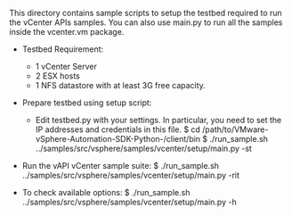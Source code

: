 This directory contains sample scripts to setup the testbed required to run
the vCenter APIs samples. You can also use main.py to run all the samples
inside the vcenter.vm package.

* Testbed Requirement:
    - 1 vCenter Server
    - 2 ESX hosts
    - 1 NFS datastore with at least 3G free capacity.

* Prepare testbed using setup script:
    - Edit testbed.py with your settings. In particular, you need to set the IP addresses and credentials in this file.
    $ cd /path/to/VMware-vSphere-Automation-SDK-Python-<version>/client/bin
    $ ./run_sample.sh ../samples/src/vsphere/samples/vcenter/setup/main.py -st

* Run the vAPI vCenter sample suite:
    $ ./run_sample.sh ../samples/src/vsphere/samples/vcenter/setup/main.py -rit

* To check available options:
    $ ./run_sample.sh ../samples/src/vsphere/samples/vcenter/setup/main.py -h
